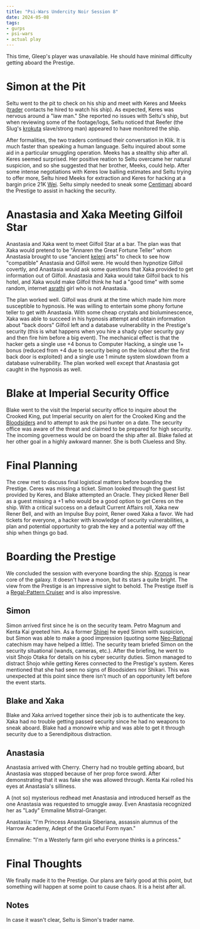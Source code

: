 ```yaml
---
title: "Psi-Wars Undercity Noir Session 8"
date: 2024-05-08
tags:
- gurps
- psi-wars
- actual play
---
```


This time, Gleep's player was unavailable. He should have minimal difficulty getting aboard the Prestige.

# Simon at the Pit
Seltu went to the pit to check on his ship and meet with Keres and Meeks ([trader](http://psi-wars.wikidot.com/wiki:traders) contacts he hired to watch his ship). As expected, Keres was nervous around a "law man." She reported no issues with Seltu's ship, but when reviewing some of the footage/logs, Seltu noticed that Reefer (the Slug's [krokuta](http://psi-wars.wikidot.com/wiki:krokuta) slave/strong man) appeared to have monitored the ship.

After formalities, the two traders continued their conversation in Klik. It is much faster than speaking a human language. Seltu inquired about some aid in a particular smuggling operation. Meeks has a stealthy ship after all. Keres seemed surprised. Her positive reation to Seltu overcame her natural suspicion, and so she suggested that her brother, Meeks, could help. After some intense negotiations with Keres low balling estimates and Seltu trying to offer more, Seltu hired Meeks for extraction and Keres for hacking at a bargin price 21K [Wei](http://psi-wars.wikidot.com/wiki:currencies#toc5). Seltu simply needed to sneak some [Centimani](http://psi-wars.wikidot.com/wiki:trader-robots#toc13) aboard the Prestige to assist in hacking the security.

# Anastasia and Xaka Meeting Gilfoil Star
Anastasia and Xaka went to meet Gilfoil Star at a bar. The plan was that Xaka would pretend to be "Ānnaren the Great Fortune Teller" whom Anastasia brought to use "ancient [keleni](http://psi-wars.wikidot.com/wiki:keleni) arts" to check to see how "compatible" Anastasia and Gilfoil were. He would then hypnotize Gilfoil covertly, and Anastasia would ask some questions that Xaka provided to get information out of Gilfoil. Anastasia and Xaka would take Gilfoil back to his hotel, and Xaka would make Gilfoil think he had a "good time" with some random, internet [asrathi](http://psi-wars.wikidot.com/wiki:asrathi) girl who is not Anastasia.

The plan worked well. Gilfoil was drunk at the time which made him more susceptible to hypnosis. He was willing to entertain some phony fortune teller to get with Anastasia. With some cheap crystals and bioluminescence, Xaka was able to succeed in his hypnosis attempt and obtain information about "back doors" Gilfoil left and a database vulnerability in the Prestige's security (this is what happens when you hire a shady cyber security guy and then fire him before a big event). The mechanical effect is that the hacker gets a single use +4 bonus to Computer Hacking, a single use 1+ bonus (reduced from +4 due to security being on the lookout after the first back door is exploited) and a single use 1 minute system slowdown from a database vulnerability. The plan worked well except that Anastasia got caught in the hypnosis as well.

# Blake at Imperial Security Office
Blake went to the visit the Imperial security office to inquire about the Crooked King, put Imperial security on alert for the Crooked King and the [Bloodsiders](http://psi-wars.wikidot.com/wiki:bloodsiders) and to attempt to ask the psi hunter on a date. The security office was aware of the threat and claimed to be prepared for high security. The incoming governess would be on board the ship after all. Blake failed at her other goal in a highly awkward manner. She is both Clueless and Shy.

# Final Planning
The crew met to discuss final logistical matters before boarding the Prestige. Ceres was missing a ticket. Simon looked through the guest list provided by Keres, and Blake attempted an Oracle. They picked Rener Bell as a guest missing a +1 who would be a good option to get Ceres on the ship. With a critical success on a default Current Affairs roll, Xaka new Rener Bell, and with an Impulse Buy point, Rener owed Xaka a favor. We had tickets for everyone, a hacker with knowledge of security vulnerabilities, a plan and potential opportunity to grab the key and a potential way off the ship when things go bad.

# Boarding the Prestige
We concluded the session with everyone boarding the ship. [Kronos](http://psi-wars.wikidot.com/wiki:galactic-core#toc8) is near core of the galaxy. It doesn't have a moon, but its stars a quite bright. The view from the Prestige is an impressive sight to behold. The Prestige itself is a [Regal-Pattern Cruiser](http://psi-wars.wikidot.com/regal-pattern-cruiser) and is also impressive.

## Simon
Simon arrived first since he is on the security team. Petro Magnum and Kenta Kai greeted him. As a former [Shinei](http://psi-wars.wikidot.com/wiki:shineido) he eyed Simon with suspicion, but Simon was able to make a good impression (quoting some [Neo-Rational](http://psi-wars.wikidot.com/wiki:neo-rationalism) catechism may have helped a little). The security team briefed Simon on the security situational (wands, cameras, etc.). After the briefing, he went to visit Shojo Otaka for details on his cyber security duties. Simon managed to distract Shojo while getting Keres connected to the Prestige's system. Keres mentioned that she had seen no signs of Bloodsiders nor Shikari. This was unexpected at this point since there isn't much of an opportunity left before the event starts.

## Blake and Xaka
Blake and Xaka arrived together since their job is to authenticate the key. Xaka had no trouble getting passed security since he had no weapons to sneak aboard. Blake had a monowire whip and was able to get it through security due to a Serendipitous distraction.

## Anastasia
Anastasia arrived with Cherry. Cherry had no trouble getting aboard, but Anastasia was stopped because of her prop force sword. After demonstrating that it was fake she was allowed through. Kenta Kai rolled his eyes at Anastasia's silliness.

A (not so) mysterious redhead met Anastasia and introduced herself as the one Anastasia was requested to smuggle away. Even Anastasia recognized her as "Lady" Emmaline Mistral-Granger.

Anastasia: "I'm Princess Anastasia Siberiana, assassin alumnus of the Harrow Academy, Adept of the Graceful Form nyan."

Emmaline: "I'm a Westerly farm girl who everyone thinks is a princess."

# Final Thoughts
We finally made it to the Prestige. Our plans are fairly good at this point, but something will happen at some point to cause chaos. It is a heist after all.

## Notes
In case it wasn't clear, Seltu is Simon's trader name.

